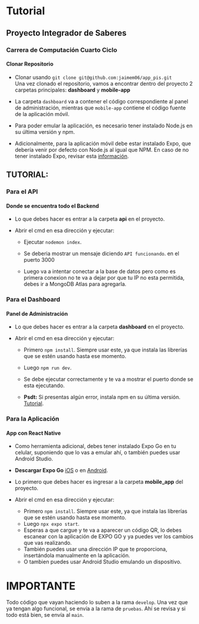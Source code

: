 # Tutorial
## Proyecto Integrador de Saberes
### Carrera de Computación Cuarto Ciclo
#### Clonar Repositorio

- Clonar usando `git clone git@github.com:jaimem06/app_pis.git`<br>
  Una vez clonado el repositorio, vamos a encontrar dentro del proyecto 2 carpetas principales: **dashboard** y **mobile-app**<br>

- La carpeta `dashboard` va a contener el código correspondiente al panel de administración, mientras que `mobile-app` contiene el código fuente de la aplicación móvil.

- Para poder emular la aplicación, es necesario tener instalado Node.js en su última versión y npm.
- Adicionalmente, para la aplicación móvil debe estar instalado Expo, que debería venir por defecto con Node.js al igual que NPM.
  En caso de no tener instalado Expo, revisar esta [información](https://docs.expo.dev/get-started/installation/).

## TUTORIAL:
### Para el API
#### Donde se encuentra todo el Backend
- Lo que debes hacer es entrar a la carpeta **api** en el proyecto.

- Abrir el cmd en esa dirección y ejecutar:

  - Ejecutar `nodemon index`.

  - Se deberia mostrar un mensaje diciendo `API funcionando`. en el puerto 3000
  - Luego va a intentar conectar a la base de datos pero como es primera conexion no te va a dejar por que tu IP no esta permitida, debes ir a MongoDB Atlas para agregarla.

### Para el Dashboard
#### Panel de Administración
- Lo que debes hacer es entrar a la carpeta **dashboard** en el proyecto.

- Abrir el cmd en esa dirección y ejecutar:

  - Primero `npm install`. Siempre usar este, ya que instala las librerías que se estén usando hasta ese momento.

  - Luego `npm run dev`.
  - Se debe ejecutar correctamente y te va a mostrar el puerto donde se esta ejecutando.
  - **Psdt:** Si presentas algún error, instala npm en su última versión. [Tutorial](https://docs.npmjs.com/downloading-and-installing-node-js-and-npm).

### Para la Aplicación
#### App con React Native
- Como herramienta adicional, debes tener instalado Expo Go en tu celular, suponiendo que lo vas a emular ahí, o también puedes usar Android Studio.

- **Descargar Expo Go** [iOS](https://apps.apple.com/mx/app/expo-go/id982107779) o en [Android](https://play.google.com/store/apps/details?id=host.exp.exponent&referrer=www).

- Lo primero que debes hacer es ingresar a la carpeta **mobile_app** del proyecto.

- Abrir el cmd en esa dirección y ejecutar:

  - Primero `npm install`. Siempre usar este, ya que instala las librerías que se estén usando hasta ese momento.
  - Luego `npx expo start`.
  - Esperas a que cargue y te va a aparecer un código QR, lo debes escanear con la aplicación de EXPO GO y ya puedes ver los cambios que vas realizando.
  - También puedes usar una dirección IP que te proporciona, insertándola manualmente en la aplicación.
  - O tambien puedes usar Android Studio emulando un dispositivo.

# IMPORTANTE
Todo código que vayan haciendo lo suben a la rama `develop`. Una vez que ya tengan algo funcional, se envía a la rama de `pruebas`. Ahí se revisa y si todo está bien, se envía al `main`.
